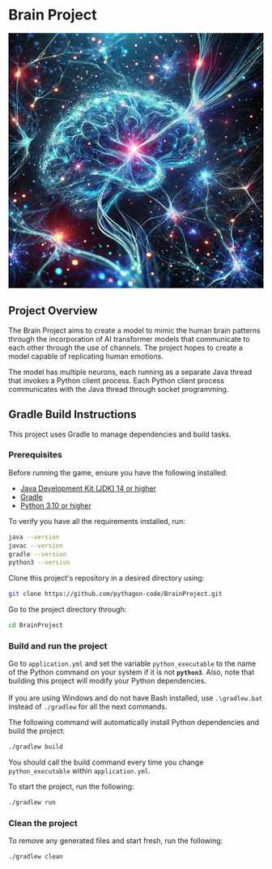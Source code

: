 # Brain Project

![Space Invaders Gameplay](media/cosmic-brain-image.jpg)

## Project Overview

The Brain Project aims to create a model to mimic the human brain patterns through the incorporation of AI transformer models that communicate to each other through the use of channels. The project hopes to create a model capable of replicating human emotions.

The model has multiple neurons, each running as a separate Java thread that invokes a Python client process. Each Python client process communicates with the Java thread through socket programming.

## Gradle Build Instructions

This project uses Gradle to manage dependencies and build tasks.

### Prerequisites

Before running the game, ensure you have the following installed:
- [Java Development Kit (JDK) 14 or higher](https://www.oracle.com/java/technologies/javase-downloads.html)
- [Gradle](https://gradle.org/install/)
- [Python 3.10 or higher](https://www.python.org/downloads/)

To verify you have all the requirements installed, run:
```bash
java --version
javac --version
gradle --version
python3 --version
```

Clone this project's repository in a desired directory using:
```bash
git clone https://github.com/pythagon-code/BrainProject.git
```

Go to the project directory through:
```bash
cd BrainProject
```

### Build and run the project

Go to `application.yml` and set the variable `python_executable` to the name of the Python command on your system if it is not **`python3`**. Also, note that building this project will modify your Python dependencies.\
\
If you are using Windows and do not have Bash installed, use `.\gradlew.bat` instead of `./gradlew` for all the next commands.

The following command will automatically install Python dependencies and build the project:
```bash
./gradlew build
```
You should call the build command every time you change `python_executable` within `application.yml`.

To start the project, run the following:
```bash
./gradlew run
```

### Clean the project

To remove any generated files and start fresh, run the following:
```bash
./gradlew clean
```
